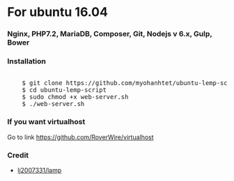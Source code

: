# For ubuntu 16.04
### Nginx, PHP7.2, MariaDB, Composer, Git, Nodejs v 6.x, Gulp, Bower

### Installation
<pre>	
	$ git clone https://github.com/myohanhtet/ubuntu-lemp-script.git
	$ cd ubuntu-lemp-script
	$ sudo chmod +x web-server.sh
	$ ./web-server.sh
</pre>


### If you want virtualhost 
Go to link 	<a href="https://github.com/RoverWire/virtualhost">https://github.com/RoverWire/virtualhost</a>

### Credit
<ul>
	<li><a href="https://github.com/lj2007331/lamp">lj2007331/lamp</a></li>
</ul>


